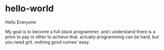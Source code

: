 # hello-world

Hello Everyone

My goal is to become a full stack programmer, and i understand there is a price to pay in other to achieve that.
actually programming can be hard, but you need grit. nothing good comes' easy.
